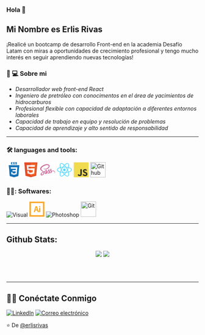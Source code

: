 ### Hola 👋
<h2> Mi Nombre es Erlis Rivas</h2>
¡Realicé un bootcamp de desarrollo Front-end en la academia Desafío Latam con miras a oportunidades de crecimiento profesional y tengo mucho interés en seguir aprendiendo nuevas tecnologías!

<h3> 👩‍ 💻 Sobre mi </h3>

- *Desarrollador web front-end React*
- *Ingeniero de pretróleo con conocimentos en el área de yacimientos de hidrocarburos*
- *Profesional flexible con capacidad de adaptación a diferentes entornos laborales*
- *Capacidad de trabajo en equipo y resolución de problemas*
- *Capacidad de aprendizaje y alto sentido de responsabilidad*


---

### :hammer_and_wrench: languages and tools:

<div>
  <img src="https://github.com/devicons/devicon/blob/master/icons/css3/css3-plain-wordmark.svg" title="CSS3" alt="CSS" width="40" height= "40"/> 
  <img src="https://github.com/devicons/devicon/blob/master/icons/html5/html5-original.svg" title="HTML5" alt="HTML" width="40" height="40 "/> 
  <img src="https://github.com/devicons/devicon/blob/master/icons/sass/sass-original.svg" title="SASS" alt="SASS" width="40" height="40 "/> 
   <img src="https://github.com/devicons/devicon/blob/master/icons/react/react-original.svg" title="REACT" alt="REACT" width="40" height="40 "/> 
  <img src="https://github.com/devicons/devicon/blob/master/icons/javascript/javascript-original.svg" title="JavaScript" alt="JavaScript" width="40" height="40 "/> 
 <img src="https://www.freeiconspng.com/uploads/github-icon-1.png" title="Github" **alt="Github" width="40" height="40"/>
</div>

  ### 👩‍💻: Softwares:

<div>
  <img src="https://upload.wikimedia.org/wikipedia/commons/9/9a/Visual_Studio_Code_1.35_icon.svg" title="Código de Visual Studio" alt="Visual" width="40" height="40 "/> 
  <img src="https://github.com/devicons/devicon/blob/master/icons/illustrator/illustrator-line.svg" title="Ilustrador" alt="Ilustrador" width="40" height="40 "/> 
  <img src="https://upload.wikimedia.org/wikipedia/commons/a/af/Adobe_Photoshop_CC_icon.svg" title="Photoshop" alt="Photoshop" width="40" height="40"/>  
  <img src="https://upload.wikimedia.org/wikipedia/commons/3/3f/Git_icon.svg" title="Git" **alt="Git" width="40" height="40"/ >
</div>


---

## Github Stats:

<p align="center">
  
  <img src="https://github-readme-stats.vercel.app/api?username=erlisrivas&hide=stars&show_icons=true&theme=dracula&line_height=32">
  <img src="https://github-readme-stats.vercel.app/api/top-langs/?username=erlisrivas&count_private=true&theme=dracula">

</p>

<br><br>

---

## 🤝🏻 Conéctate Conmigo

<p align="centro">

<a href="https://www.linkedin.com/in/erlis-rivas" target="_blank"><img alt="LinkedIn" src="https://img.shields.io/badge/LinkedIn- @erlisrivas?style=flat&logo=linkedin"></a>
<a href="mailto:erlisrivas@gmail.com"><img alt="Correo electrónico" src="https://img.shields.io/badge/Email-erlisrivas@gmail.com-blue?style=flat&logo= gmail"></a>
</p>


⭐️ De [@erlisrivas](https://github.com/erlisrivas)











